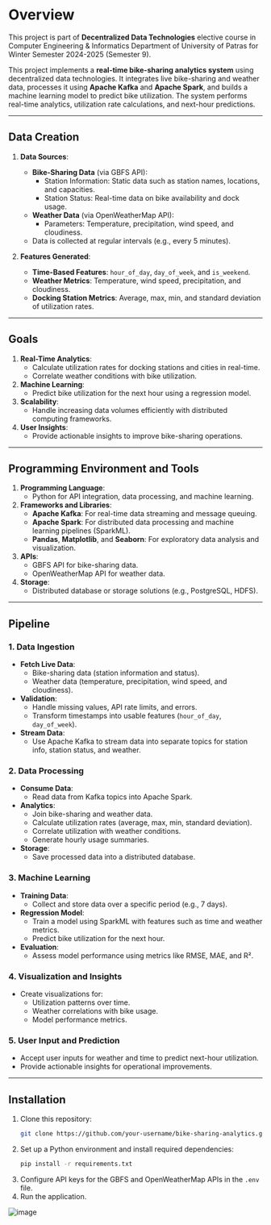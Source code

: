 # Overview
This project is part of **Decentralized Data Technologies** elective course in Computer Engineering & Informatics Department of University of Patras for Winter Semester 2024-2025 (Semester 9).

This project implements a **real-time bike-sharing analytics system** using decentralized data technologies. It integrates live bike-sharing and weather data, processes it using **Apache Kafka** and **Apache Spark**, and builds a machine learning model to predict bike utilization. The system performs real-time analytics, utilization rate calculations, and next-hour predictions.

---

## Data Creation
1. **Data Sources**:
   - **Bike-Sharing Data** (via GBFS API):
     - Station Information: Static data such as station names, locations, and capacities.
     - Station Status: Real-time data on bike availability and dock usage.
   - **Weather Data** (via OpenWeatherMap API):
     - Parameters: Temperature, precipitation, wind speed, and cloudiness.
   - Data is collected at regular intervals (e.g., every 5 minutes).

2. **Features Generated**:
   - **Time-Based Features**: `hour_of_day`, `day_of_week`, and `is_weekend`.
   - **Weather Metrics**: Temperature, wind speed, precipitation, and cloudiness.
   - **Docking Station Metrics**: Average, max, min, and standard deviation of utilization rates.

---

## Goals
1. **Real-Time Analytics**:
   - Calculate utilization rates for docking stations and cities in real-time.
   - Correlate weather conditions with bike utilization.
2. **Machine Learning**:
   - Predict bike utilization for the next hour using a regression model.
3. **Scalability**:
   - Handle increasing data volumes efficiently with distributed computing frameworks.
4. **User Insights**:
   - Provide actionable insights to improve bike-sharing operations.

---

## Programming Environment and Tools
1. **Programming Language**:
   - Python for API integration, data processing, and machine learning.
2. **Frameworks and Libraries**:
   - **Apache Kafka**: For real-time data streaming and message queuing.
   - **Apache Spark**: For distributed data processing and machine learning pipelines (SparkML).
   - **Pandas**, **Matplotlib**, and **Seaborn**: For exploratory data analysis and visualization.
3. **APIs**:
   - GBFS API for bike-sharing data.
   - OpenWeatherMap API for weather data.
4. **Storage**:
   - Distributed database or storage solutions (e.g., PostgreSQL, HDFS).

---

## Pipeline
### 1. Data Ingestion
- **Fetch Live Data**:
  - Bike-sharing data (station information and status).
  - Weather data (temperature, precipitation, wind speed, and cloudiness).
- **Validation**:
  - Handle missing values, API rate limits, and errors.
  - Transform timestamps into usable features (`hour_of_day`, `day_of_week`).
- **Stream Data**:
  - Use Apache Kafka to stream data into separate topics for station info, station status, and weather.

### 2. Data Processing
- **Consume Data**:
  - Read data from Kafka topics into Apache Spark.
- **Analytics**:
  - Join bike-sharing and weather data.
  - Calculate utilization rates (average, max, min, standard deviation).
  - Correlate utilization with weather conditions.
  - Generate hourly usage summaries.
- **Storage**:
  - Save processed data into a distributed database.

### 3. Machine Learning
- **Training Data**:
  - Collect and store data over a specific period (e.g., 7 days).
- **Regression Model**:
  - Train a model using SparkML with features such as time and weather metrics.
  - Predict bike utilization for the next hour.
- **Evaluation**:
  - Assess model performance using metrics like RMSE, MAE, and R².

### 4. Visualization and Insights
- Create visualizations for:
  - Utilization patterns over time.
  - Weather correlations with bike usage.
  - Model performance metrics.

### 5. User Input and Prediction
- Accept user inputs for weather and time to predict next-hour utilization.
- Provide actionable insights for operational improvements.

---

## Installation
1. Clone this repository:
   ```bash
   git clone https://github.com/your-username/bike-sharing-analytics.git
   ```
2. Set up a Python environment and install required dependencies:
   ```bash
   pip install -r requirements.txt
   ```
3. Configure API keys for the GBFS and OpenWeatherMap APIs in the `.env` file.
4. Run the application.

![image](https://github.com/user-attachments/assets/b909ec1f-3d32-4db2-b6b6-0c302ac3b3ef)
